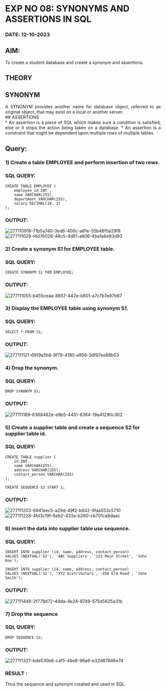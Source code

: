 # EXP NO 08: SYNONYMS AND ASSERTIONS IN SQL 
### DATE: 12-10-2023
## AIM:
To create a student database and create a synonym and assertions.

## THEORY
## SYNONYM
<div align="justify">
A SYNONYM provides another name for database object, referred to as original object, that may exist on a local or another server.
</div>
## ASSERTIONS
<div align="justify">
* An assertion is a piece of SQL which makes sure a condition is satisfied, else or it stops the action being taken on a database.
* An assertion is a constraint that might be dependent upon multiple rows of multiple tables.
</div>

## Query:
### 1) Create a table EMPLOYEE and perform insertion of two rows.

### SQL QUERY: 
```
CREATE TABLE EMPLOYEE (
    employee_id INT ,
    name VARCHAR(255),
    department VARCHAR(255),
    salary DECIMAL(10, 2)
);
```
### OUTPUT:
![277110918-71b5a740-3ed6-400c-a81e-55b48f5a29f8](https://github.com/sujithrabkn/DBMS/assets/119477857/e1cd3ae0-4066-4222-b09a-40618da6c97c)
![277111028-f4d76026-48c5-4d61-a806-4befa6e93d93](https://github.com/sujithrabkn/DBMS/assets/119477857/b6893a85-8b42-4ee6-8441-99b0b3fdc2a4)

### 2) Create a synonym S1 for EMPLOYEE  table.

### SQL QUERY: 
```
CREATE SYNONYM S1 FOR EMPLOYEE;
```
### OUTPUT:

![277111055-b455ceaa-8657-442e-b801-a7c7b7e87b67](https://github.com/sujithrabkn/DBMS/assets/119477857/c0a2b101-bacd-4a49-92be-cdcb54fbc98d)

### 3) Display the EMPLOYEE  table using synonym S1.
 
### SQL QUERY: 
```
SELECT * FROM S1;
```
### OUTPUT:

![277111121-6919a5b8-9f79-4180-a956-3df97ee88b03](https://github.com/sujithrabkn/DBMS/assets/119477857/43bd127b-269d-4c53-bf1e-3aa5e5a12747)

### 4) Drop the synonym.

### SQL QUERY: 
```
DROP SYNONYM S1;
```
### OUTPUT:

![277111169-6368462e-e8b5-4451-8364-19a41290c302](https://github.com/sujithrabkn/DBMS/assets/119477857/d28166a8-7e4a-433f-8b26-f9654a33ac1e)


### 5) Create a supplier table and create a sequence S2 for supplier table id.

### SQL QUERY: 
```
CREATE TABLE supplier (
    id INT,
    name VARCHAR(255),
    address VARCHAR(255),
    contact_person VARCHAR(255)
);

CREATE SEQUENCE S2 START 1;
```
### OUTPUT:

![277111203-6941eec5-a29d-49f2-b642-9faa553c5710](https://github.com/sujithrabkn/DBMS/assets/119477857/c33b1941-1604-4483-a6de-292d77cdb187)
![277111228-4fd3c19f-6eb2-433a-b260-cb701ca8daac](https://github.com/sujithrabkn/DBMS/assets/119477857/0a37b3fd-3110-439b-ab2f-ae6dfcaf5bde)

### 6) insert the data into supplier table use sequence.

### SQL QUERY: 
```
INSERT INTO supplier (id, name, address, contact_person)
VALUES (NEXTVAL('S2'), 'ABC Suppliers', '123 Main Street', 'John Doe');

INSERT INTO supplier (id, name, address, contact_person)
VALUES (NEXTVAL('S2'), 'XYZ Distributors', '456 Elm Road', 'Jane Smith');
```
### OUTPUT:
![277111446-2f779d72-49da-4e24-8749-575d5625a31b](https://github.com/sujithrabkn/DBMS/assets/119477857/5c8ee483-26b7-485c-ad71-87eddc5ff686)

### 7) Drop the sequence

### SQL QUERY: 
```
DROP SEQUENCE S2;
```
### OUTPUT:
![277111327-bde530b6-caf5-48e6-96a6-e32d87846e74](https://github.com/sujithrabkn/DBMS/assets/119477857/0fc8b672-c085-4a03-9f7d-16d72fda6859)

### RESULT :
Thus the sequence and synonym created and used in SQL.
